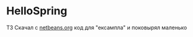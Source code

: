 # HelloSpring
ТЗ
Скачал с [netbeans.org](https://netbeans.org/kb/docs/web/quickstart-webapps-spring_ru.html) код для "ексампла" и поковырял маленько
